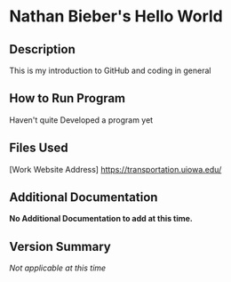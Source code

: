 
# Nathan Bieber's Hello World
## Description
This is my introduction to GitHub and coding in general
## How to Run Program
Haven't quite Developed a program yet
## Files Used
[Work Website Address] https://transportation.uiowa.edu/
## Additional Documentation
**No Additional Documentation to add at this time.**
## Version Summary
*Not applicable at this time*
